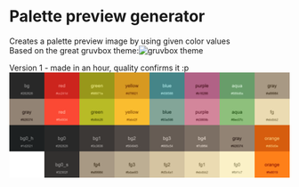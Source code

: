 # Palette preview generator

Creates a palette preview image by using given color values  
Based on the great gruvbox theme:![gruvbox theme](https://camo.githubusercontent.com/410b3ab80570bcd5b470a08d84f93caa5b4962ccd994ebceeb3d1f78364c2120/687474703a2f2f692e696d6775722e636f6d2f776136363678672e706e67)

Version 1 - made in an hour, quality confirms it :p
![version 1](result.png)